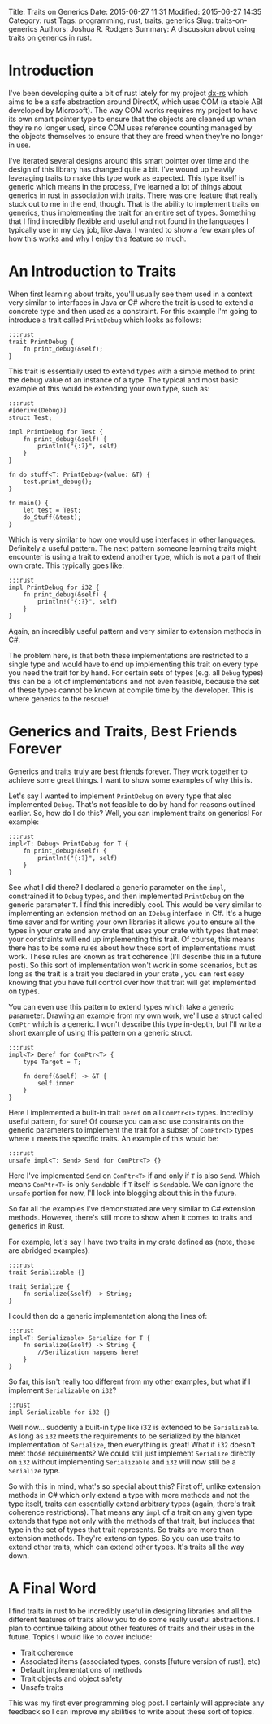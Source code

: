 Title: Traits on Generics
Date: 2015-06-27 11:31
Modified: 2015-06-27 14:35
Category: rust
Tags: programming, rust, traits, generics
Slug: traits-on-generics
Authors: Joshua R. Rodgers
Summary: A discussion about using traits on generics in rust.

# Introduction

I've been developing quite a bit of rust lately for my project [dx-rs](https://github.com/dx-rs) which aims to be a safe
abstraction around DirectX, which uses COM (a stable ABI developed by Microsoft).  The way COM works requires my project
to have its own smart pointer type to ensure that the objects are cleaned up when they're no longer used, since COM uses
reference counting managed by the objects themselves to ensure that they are freed when they're no longer in use.

I've iterated several designs around this smart pointer over time and the design of this library has changed quite a
bit.  I've wound up heavily leveraging traits to make this type work as expected.  This type itself is generic which
means in the process, I've learned a lot of things about generics in rust in association with traits.  There was one
feature that really stuck out to me in the end, though.  That is the ability to implement traits on generics, thus
implementing the trait for an entire set of types.  Something that I find incredibly flexible and useful and not found
in the languages I typically use in my day job, like Java.  I wanted to show a few examples of how this works and why I
enjoy this feature so much.

# An Introduction to Traits

When first learning about traits, you'll usually see them used in a context very similar to interfaces in Java or C#
where the trait is used to extend a concrete type and then used as a constraint.  For this example I'm going to
introduce a trait called `PrintDebug` which looks as follows:

    :::rust
    trait PrintDebug {
        fn print_debug(&self);
    }

This trait is essentially used to extend types with a simple method to print the debug value of an instance of a type.
The typical and most basic example of this would be extending your own type, such as:

    :::rust
    #[derive(Debug)]
    struct Test;

    impl PrintDebug for Test {
        fn print_debug(&self) {
            println!("{:?}", self)
        }
    }

    fn do_stuff<T: PrintDebug>(value: &T) {
        test.print_debug();
    }

    fn main() {
        let test = Test;
        do_Stuff(&test);
    }

Which is very similar to how one would use interfaces in other languages.  Definitely a useful pattern.  The next
pattern someone learning traits might encounter is using a trait to extend another type, which is not a part of their
own crate.  This typically goes like:

    :::rust
    impl PrintDebug for i32 {
        fn print_debug(&self) {
            println!("{:?}", self)
        }
    }

Again, an incredibly useful pattern and very similar to extension methods in C#.

The problem here, is that both these implementations are restricted to a single type and would have to end up
implementing this trait on every type you need the trait for by hand.  For certain sets of types (e.g. all `Debug`
types) this can be a lot of implementations and not even feasible, because the set of these types cannot be known at
compile time by the developer.  This is where generics to the rescue!

# Generics and Traits, Best Friends Forever

Generics and traits truly are best friends forever.  They work together to achieve some great things. I want to show
some examples of why this is.

Let's say I wanted to implement `PrintDebug` on every type that also implemented `Debug`.  That's not feasible to do by
hand for reasons outlined earlier.  So, how do I do this?  Well, you can implement traits on generics! For example:

    :::rust
    impl<T: Debug> PrintDebug for T {
        fn print_debug(&self) {
            println!("{:?}", self)
        }
    }

See what I did there?  I declared a generic parameter on the `impl`, constrained it to `Debug` types, and then
implemented `PrintDebug` on the generic parameter `T`.  I find this incredibly cool.  This would be very similar to
implementing an extension method on an `IDebug` interface in C#.  It's a huge time saver and for writing your own
libraries it allows you to ensure all the types in your crate and any crate that uses your crate with types that meet
your constraints will end up implementing this trait.  Of course, this means there has to be some rules about how these
sort of implementations must work.  These rules are known as trait coherence (I'll describe this in a future post). So
this sort of implementation won't work in some scenarios, but as long as the trait is a trait you declared in your crate
, you can rest easy knowing that you have full control over how that trait will get implemented on types.

You can even use this pattern to extend types which take a generic parameter.  Drawing an example from my own work,
we'll use a struct called `ComPtr` which is a generic.  I won't describe this type in-depth, but I'll write a short
example of using this pattern on a generic struct.

    :::rust
    impl<T> Deref for ComPtr<T> {
        type Target = T;

        fn deref(&self) -> &T {
            self.inner
        }
    }

Here I implemented a built-in trait `Deref` on all `ComPtr<T>` types.  Incredibly useful pattern, for sure!  Of course
you can also use constraints on the generic parameters to implement the trait for a subset of `ComPtr<T>` types where
`T` meets the specific traits.  An example of this would be:

    :::rust
    unsafe impl<T: Send> Send for ComPtr<T> {}

Here I've implemented `Send` on `ComPtr<T>` if and only if `T` is also `Send`.  Which means `ComPtr<T>` is only
`Send`able if `T` itself is `Send`able.  We can ignore the `unsafe` portion for now, I'll look into blogging about this
in the future.

So far all the examples I've demonstrated are very similar to C# extension methods.  However, there's still more to show
when it comes to traits and generics in Rust.

For example, let's say I have two traits in my crate defined as (note, these are abridged examples):

    :::rust
    trait Serializable {}

    trait Serialize {
        fn serialize(&self) -> String;
    }

I could then do a generic implementation along the lines of:

    :::rust
    impl<T: Serializable> Serialize for T {
        fn serialize(&self) -> String {
            //Serilization happens here!
        }
    }

So far, this isn't really too different from my other examples, but what if I implement `Serializable` on `i32`?

    ::rust
    impl Serializable for i32 {}

Well now... suddenly a built-in type like i32 is extended to be `Serializable`.  As long as `i32` meets the requirements
to be serialized by the blanket implementation of `Serialize`, then everything is great!  What if `i32` doesn't meet
those requirements?  We could still just implement `Serialize` directly on `i32` without implementing `Serializable` and
`i32` will now still be a `Serialize` type.

So with this in mind, what's so special about this?  First off, unlike extension methods in C# which only extend a type
with more methods and not the type itself, traits can essentially extend arbitrary types (again, there's trait coherence
restrictions).  That means any `impl` of a trait on any given type extends that type not only with the methods of that
trait, but includes that type in the set of types that trait represents.  So traits are more than extension methods.
They're extension types.  So you can use traits to extend other traits, which can extend other types.  It's traits all
the way down.

# A Final Word

I find traits in rust to be incredibly useful in designing libraries and all the different features of traits allow you
to do some really useful abstractions.  I plan to continue talking about other features of traits and their uses in the
future.  Topics I would like to cover include:

* Trait coherence
* Associated items (associated types, consts [future version of rust], etc)
* Default implementations of methods
* Trait objects and object safety
* Unsafe traits

This was my first ever programming blog post.  I certainly will appreciate any feedback so I can improve my abilities to
write about these sort of topics.
